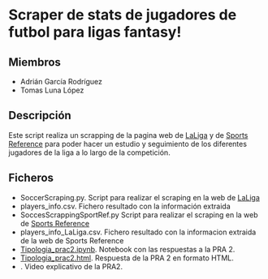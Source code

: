 # Scraper de stats de jugadores de futbol para ligas fantasy!

## Miembros
* Adrián García Rodríguez
* Tomas Luna López

## Descripción

Este script realiza un scrapping de la pagina web de [LaLiga](https://www.laliga.com/) y de [Sports Reference](https://fbref.com/es/comps/12/Estadisticas-de-La-Liga) para poder hacer un estudio y seguimiento de los diferentes jugadores de la liga a lo largo de la competición.

## Ficheros
* SoccerScraping.py. Script para realizar el scraping en la web de [LaLiga](https://www.laliga.com/)
* players_info.csv. Fichero resultado con la información extraida
* SoccesScrappingSportRef.py Script para realizar el scraping en la web de [Sports Reference](https://fbref.com/es/comps/12/Estadisticas-de-La-Liga)
* players_info_LaLiga.csv. Fichero resultado con la informacion extraida de la web de Sports Reference
* [Tipologia_prac2.ipynb](https://github.com/KoNGoL/Tipologia_prac1/blob/main/Tipologia_prac2.ipynb). Notebook con las respuestas a la PRA 2.
* [Tipologia_prac2.html](https://github.com/KoNGoL/Tipologia_prac1/blob/main/Tipologia_prac2.html). Respuesta de la PRA 2 en formato HTML.
* . Video explicativo de la PRA2.
